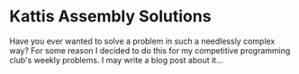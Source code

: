 # Kattis Assembly Solutions
Have you ever wanted to solve a problem in such a needlessly complex way?
For some reason I decided to do this for my competitive programming club's weekly problems.
I may write a blog post about it...

